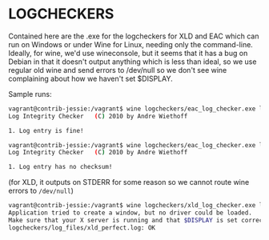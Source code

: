 LOGCHECKERS
===========

Contained here are the .exe for the logcheckers for XLD and EAC which can run on Windows or under Wine for Linux,
needing only the command-line. Ideally, for wine, we'd use wineconsole, but it seems that it has a bug on Debian
in that it doesn't output anything which is less than ideal, so we use regular old wine and send errors to /dev/null
so we don't see wine complaining about how we haven't set $DISPLAY.


Sample runs:
```bash
vagrant@contrib-jessie:/vagrant$ wine logcheckers/eac_log_checker.exe logcheckers/log_files/eac_perfect.log 2>/dev/null
Log Integrity Checker   (C) 2010 by Andre Wiethoff

1. Log entry is fine!
```

```bash
vagrant@contrib-jessie:/vagrant$ wine logcheckers/eac_log_checker.exe logcheckers/log_files/eac_99.log 2>/dev/null
Log Integrity Checker   (C) 2010 by Andre Wiethoff

1. Log entry has no checksum!
```

(for XLD, it outputs on STDERR for some reason so we cannot route wine errors to `/dev/null`)
```bash
vagrant@contrib-jessie:/vagrant$ wine logcheckers/xld_log_checker.exe logcheckers/log_files/xld_perfect.log 2>&1
Application tried to create a window, but no driver could be loaded.
Make sure that your X server is running and that $DISPLAY is set correctly.
logcheckers/log_files/xld_perfect.log: OK
```